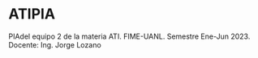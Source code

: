# ATIPIA
PIAdel equipo 2 de la materia ATI. FIME-UANL. Semestre Ene-Jun 2023. Docente: Ing. Jorge Lozano
